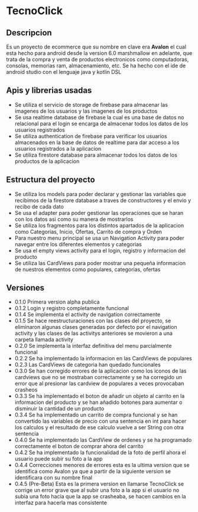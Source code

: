 # TecnoClick
## Descripcion
Es un proyecto de ecommerce que su nombre en clave era **Avalon** el cual esta hecho para android desde la version 6.0 marshmallow en adelante, que trata de la compra y venta de productos electronicos como computadoras, consolas, memorias ram, almacenamiento, etc. Se ha hecho con el ide de android studio con el lenguaje java y kotlin DSL 

## Apis y librerias usadas
- Se utiliza el servicio de storage de firebase para almacenar las imagenes de los usuarios y las imagenes de los productos
- Se usa realtime database de firebase la cual es una base de datos no relacional para el login se encarga de almacenar todos los datos de los usuarios registrados
- Se utiliza authentication de firebase para verificar los usuarios almacenados en la base de datos de realtime para dar acceso a los usuarios registrados a la aplicacion
- Se utiliza firestore database para almacenar todos los datos de los productos de la aplicacion

## Estructura del proyecto
- Se utiliza los models para poder declarar y gestionar las variables que recibimos de la firestore database a traves de constructores y el envio y recibo de cada dato
- Se usa el adapter para poder gestionar las operaciones que se haran con los datos asi como su manera de mostrarlos
- Se utiliza los fragmentos para los distintos apartados de la aplicacion como Categorias, Inicio, Ofertas, Carrito de compra y Orden
- Para nuestro menu principal se usa un Navigation Activity para poder navegar entre los diferentes elementos y categorias
- Se usa el empty views activity para el login, registro y informacion del producto
- Se utiliza las CardViews para poder mostrar una pequeña informacion de nuestros elementos como populares, categorias, ofertas

## Versiones
- 0.1.0 Primera version alpha publica
- 0.1.2 Login y registro completamente funcional
- 0.1.4 Se implementa el activity de navigation correctamente
- 0.1.5 Se hace reestructuraciones con las clases del proyecto, se eliminaron algunas clases generadas por defecto por el navigation activity y las clases de las activitys anteriores se movieron a una carpeta llamada activity
- 0.2.0 Se implementa la interfaz definitiva del menu parcialmente funcional
- 0.2.2 Se ha implementado la informacion en las CardViews de populares
- 0.2.3 Las CardViews de categoria han quedado funcionales
- 0.3.0 Se han corregido errores de la aplicacion como los iconos de las cardviews que no se mostraban correctamente y se ha corregido un error que al presionar las cardview de populares a veces provocaban crasheos
- 0.3.3 Se ha implementado el boton de añadir un objeto al carrito en la informacion del producto y se han añadido botones para aumentar o disminuir la cantidad de un producto
- 0.3.4 Se ha implementado un carrito de compra funcional y se han convertido las variables de precio con una sentencia en int para hacer los calculos y el resultado de ese calculo vuelve a ser String con otra sentencia
- 0.4.0 Se ha implementado las CardView de ordenes y se ha programado correctamente el boton de comprar ahora del carrito
- 0.4.2 Se ha implementado la funcionalidad de la foto de perfil ahora el usuario puede subir su foto a la app
- 0.4.4 Correcciones menores de errores esta es la ultima version que se identifica como Avalon ya que a partir de la siguiente version se identificara con su nombre final
- 0.4.5 (Pre-Beta) Esta es la primera version en llamarse TecnoClick se corrige un error grave que al subir una foto a la app si el usuario no subia una foto hacia que la app se crasheaba, se hacen cambios en la interfaz para hacerla mas consistente
